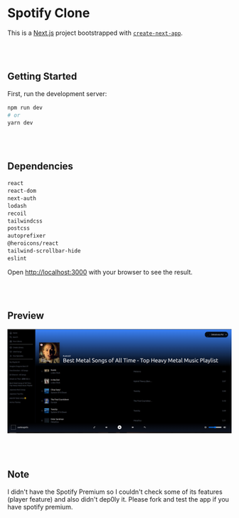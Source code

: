 # Spotify Clone

This is a [Next.js](https://nextjs.org/) project bootstrapped with [`create-next-app`](https://github.com/vercel/next.js/tree/canary/packages/create-next-app).

<Br /><Br />

## Getting Started

First, run the development server:

```bash
npm run dev
# or
yarn dev
```

<Br /><Br />

## Dependencies

```bash
react
react-dom
next-auth
lodash
recoil
tailwindcss
postcss
autoprefixer
@heroicons/react
tailwind-scrollbar-hide
eslint
```

Open [http://localhost:3000](http://localhost:3000) with your browser to see the result.

<Br /><Br />

## Preview

<img src="./public/Spotify-Preview.png" alt="preview"/>

<Br /><Br />

## Note

I didn't have the Spotify Premium so I couldn't check some of its features (player feature) and also didn't dep0ly it. Please fork and test the app if you have spotify premium. 